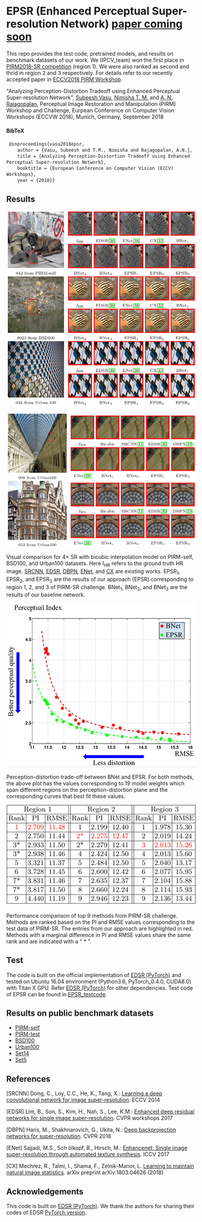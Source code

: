 # EPSR (Enhanced Perceptual Super-resolution Network) [paper coming soon]()

This repo provides the test code, pretrained models, and results on benchmark datasets of our work. We (IPCV_team) won the first place in [PIRM2018-SR competition](https://www.pirm2018.org/PIRM-SR.html) (region 1). We were also ranked as second and thrid in region 2 and 3 respectively. For details refer to our recently accepted paper in [ECCV2018 PIRM Workshop](https://pirm2018.org/).

"Analyzing Perception-Distortion Tradeoff using Enhanced Perceptual Super-resolution Network", [Subeesh Vasu](https://subeeshvasu.github.io), [Nimisha T. M.](https://nimiiit.github.io/) and [A. N. Rajagopalan](http://www.ee.iitm.ac.in/~raju/), Perceptual Image Restoration and Manipulation (PIRM) Workshop and Challenge, Eurpean Conference on Computer Vision Workshops (ECCVW 2018), Munich, Germany, September 2018

#### BibTeX
 
     @inproceedings{vasu2018epsr,
        author = {Vasu, Subeesh and T.M., Nimisha and Rajagopalan, A.N.},
        title = {Analyzing Perception-Distortion Tradeoff using Enhanced Perceptual Super-resolution Network},
        booktitle = {European Conference on Computer Vision (ECCV) Workshops},
        year = {2018}}
## Results     
<p align="center">
<img src="results/example_results.png" >
</p>

<p align="center">
<img src="results/example_results2.png">
</p>

Visual comparison for 4× SR with bicubic interpolation model on PIRM-self, BSD100, and Urban100 datasets. Here I<sub>HR</sub> refers to the ground truth HR image. [SRCNN](http://mmlab.ie.cuhk.edu.hk/projects/SRCNN.html), [EDSR](http://openaccess.thecvf.com/content_cvpr_2017_workshops/w12/papers/Lim_Enhanced_Deep_Residual_CVPR_2017_paper.pdf), [DBPN](http://openaccess.thecvf.com/content_cvpr_2018/papers/Haris_Deep_Back-Projection_Networks_CVPR_2018_paper.pdf), [ENet](http://openaccess.thecvf.com/content_ICCV_2017/papers/Sajjadi_EnhanceNet_Single_Image_ICCV_2017_paper.pdf), and [CX](https://arxiv.org/pdf/1803.04626.pdf) are existing works. EPSR<sub>1</sub>, EPSR<sub>2</sub>, and EPSR<sub>3</sub> are the results of our approach (EPSR) corresponding to region 1, 2, and 3 of PIRM-SR challenge. BNet<sub>1</sub>, BNet<sub>2</sub>, and BNet<sub>3</sub> are the results of our baseline network. 

<p align="center">
<img src="results/trade_off_curve.png" alt="drawing" width="500"/>
</p>

Perception-distortion trade-off between BNet and EPSR. For both methods, the above plot has the values corresponding to 19 model weights which span different regions on the perception-distortion plane and the corresponding curves that best fit these values.

<p align="center">
<img src="results/pirm_ranking.png">
</p>
Performance comparison of top 9 methods from PIRM-SR challenge. Methods are ranked based on the PI and RMSE values corresponding to the test data of PIRM-SR. The entries from our approach are highlighted in red. Methods with a marginal difference in PI and RMSE values share the same rank and are indicated with a " * ".


## Test
The code is built on the official implementation of [EDSR (PyTorch)](https://github.com/thstkdgus35/EDSR-PyTorch) and tested on Ubuntu 16.04 environment (Python3.6, PyTorch_0.4.0, CUDA8.0) with Titan X GPU. Refer [EDSR (PyTorch)](https://github.com/thstkdgus35/EDSR-PyTorch) for other dependencies. Test code of EPSR can be found in [EPSR_testcode](https://github.com/subeeshvasu/2018_subeesh_epsr_eccvw/tree/master/EPSR_testcode).

## Results on public benchmark datasets

- [PIRM-self](https://drive.google.com/file/d/1ottkNHZpSYBk9gMrc1T_iCHdMsQsIKAy/view?usp=sharing)
- [PIRM-test](https://drive.google.com/file/d/1OngQfvbpVXCFDHNZhZMAMGjTSVNAfkOb/view?usp=sharing) 
- [BSD100](https://drive.google.com/file/d/12ABqYLYcIhCuYJkMs4HANarjj-OxzWQ2/view?usp=sharing) 
- [Urban100](https://drive.google.com/file/d/1vgjberya6rYcYq7sTW-DsVOnadqvVYNM/view?usp=sharing) 
- [Set14](https://drive.google.com/file/d/1FxlVy93o8ZbrCKtqYo8hkk5F4Vx9vRA9/view?usp=sharing) 
- [Set5](https://drive.google.com/file/d/1I08xKTumupde5BNTEN_e7kJZTLbQeYnJ/view?usp=sharing)

## References

[SRCNN] Dong, C., Loy, C.C., He, K., Tang, X.: [Learning a deep convolutional network for image super-resolution](http://mmlab.ie.cuhk.edu.hk/projects/SRCNN.html). ECCV 2014

[EDSR] Lim, B., Son, S., Kim, H., Nah, S., Lee, K.M.: [Enhanced deep residual networks for single image super-resolution](http://openaccess.thecvf.com/content_cvpr_2017_workshops/w12/papers/Lim_Enhanced_Deep_Residual_CVPR_2017_paper.pdf). CVPR workshops 2017

[DBPN] Haris, M., Shakhnarovich, G., Ukita, N.: [Deep backprojection networks for super-resolution](http://openaccess.thecvf.com/content_cvpr_2018/papers/Haris_Deep_Back-Projection_Networks_CVPR_2018_paper.pdf). CVPR 2018

[ENet] Sajjadi, M.S., Sch ̈olkopf, B., Hirsch, M.: [Enhancenet: Single image super-resolution through automated texture synthesis](http://openaccess.thecvf.com/content_ICCV_2017/papers/Sajjadi_EnhanceNet_Single_Image_ICCV_2017_paper.pdf). ICCV 2017

[CX] Mechrez, R., Talmi, I., Shama, F., Zelnik-Manor, L. [Learning to maintain natural image statistics](https://arxiv.org/pdf/1803.04626.pdf). arXiv preprint arXiv:1803.04626 (2018)

## Acknowledgements
This code is built on [EDSR (PyTorch)](https://github.com/thstkdgus35/EDSR-PyTorch). We thank the authors for sharing their codes of EDSR [PyTorch version](https://github.com/thstkdgus35/EDSR-PyTorch).

